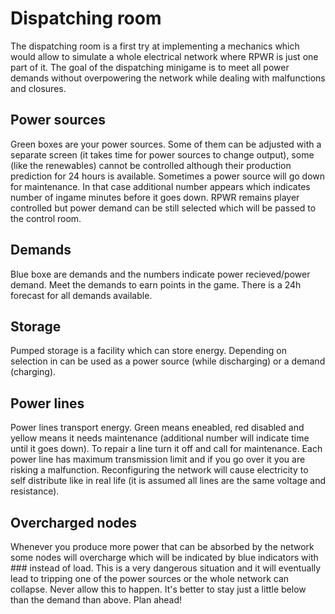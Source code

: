 # Dispatching room

The dispatching room is a first try at implementing a mechanics which would allow to simulate a whole electrical network where RPWR is just one part of it. The goal of the dispatching minigame is to meet all power demands without overpowering the network while dealing with malfunctions and closures.

## Power sources

Green boxes are your power sources. Some of them can be adjusted with a separate screen (it takes time for power sources to change output), some (like the renewables) cannot be controlled although their production prediction for 24 hours is available. Sometimes a power source will go down for maintenance. In that case additional number appears which indicates number of ingame minutes before it goes down. RPWR remains player controlled but power demand can be still selected which will be passed to the control room.

## Demands

Blue boxe are demands and the numbers indicate power recieved/power demand. Meet the demands to earn points in the game. There is a 24h forecast for all demands available.

## Storage

Pumped storage is a facility which can store energy. Depending on selection in can be used as a power source (while discharging) or a demand (charging).

## Power lines

Power lines transport energy. Green means eneabled, red disabled and yellow means it needs maintenance (additional number will indicate time until it goes down). To repair a line turn it off and call for maintenance. Each power line has maximum transmission limit and if you go over it you are risking a malfunction. Reconfiguring the network will cause electricity to self distribute like in real life (it is assumed all lines are the same voltage and resistance).

## Overcharged nodes

Whenever you produce more power that can be absorbed by the network some nodes will overcharge which will be indicated by blue indicators with ### instead of load. This is a very dangerous situation and it will eventually lead to tripping one of the power sources or the whole network can collapse. Never allow this to happen. It's better to stay just a little below than the demand than above. Plan ahead!
